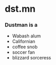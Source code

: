 # dst.mn


### Dustman is a
- Wabash alum
- Californian
- coffee snob
- soccer fan
- blizzard sorceress
